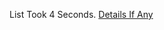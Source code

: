 List Took 4 Seconds.
[Details If Any](https://github.com/deathbybandaid/piholeparser/blob/master/RecentRunLogs/parsingscripts/AdguardDNSFilter.md)

